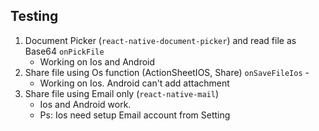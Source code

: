 ## Testing 

1. Document Picker (`react-native-document-picker`) and read file as Base64 `onPickFile` 
    - Working on Ios and Android
2. Share file using Os function (ActionSheetIOS, Share) `onSaveFileIos` - 
    - Working on Ios. Android can't add attachment
3. Share file using Email only (`react-native-mail`)
    - Ios and Android work. 
    - Ps: Ios need setup Email account from Setting

